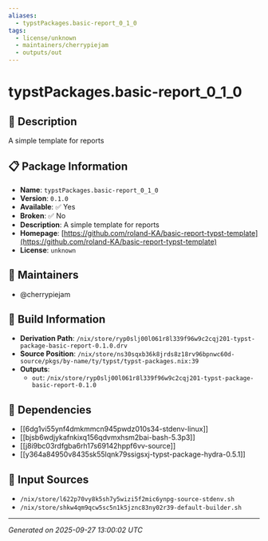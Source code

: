 ```yaml
---
aliases:
  - typstPackages.basic-report_0_1_0
tags:
  - license/unknown
  - maintainers/cherrypiejam
  - outputs/out
---
```


# typstPackages.basic-report_0_1_0

## 📝 Description

A simple template for reports

## 📋 Package Information

- **Name**: `typstPackages.basic-report_0_1_0`
- **Version**: `0.1.0`
- **Available**: ✅ Yes
- **Broken**: ✅ No
- **Description**: A simple template for reports
- **Homepage**: [https://github.com/roland-KA/basic-report-typst-template](https://github.com/roland-KA/basic-report-typst-template)
- **License**: `unknown`
## 👥 Maintainers

- @cherrypiejam


## 🔧 Build Information

- **Derivation Path**: `/nix/store/ryp0slj00l061r8l339f96w9c2cqj201-typst-package-basic-report-0.1.0.drv`
- **Source Position**: `/nix/store/ns30sqxb36k8jrds8z18rv96bpnwc60d-source/pkgs/by-name/ty/typst/typst-packages.nix:39`
- **Outputs**:
  - `out`:  `/nix/store/ryp0slj00l061r8l339f96w9c2cqj201-typst-package-basic-report-0.1.0`

## 🔗 Dependencies

- [[6dg1vi55ynf4dmkmmcn945pwdz010s34-stdenv-linux]]
- [[bjsb6wdjykafnkixq156qdvmxhsm2bai-bash-5.3p3]]
- [[j8i9bc03rdfgba6rh17s69142hppf6vv-source]]
- [[y364a84950v8435sk55lqnk79ssigsxj-typst-package-hydra-0.5.1]]

## 📁 Input Sources

- `/nix/store/l622p70vy8k5sh7y5wizi5f2mic6ynpg-source-stdenv.sh`
- `/nix/store/shkw4qm9qcw5sc5n1k5jznc83ny02r39-default-builder.sh`

---
*Generated on 2025-09-27 13:00:02 UTC*
